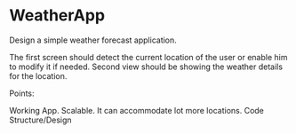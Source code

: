 # WeatherApp

Design a simple weather forecast application.

The first screen should detect the current location of the user or enable him to modify it if needed.
Second view should be showing the weather details for the location.
 

Points:

Working App.
Scalable. It can accommodate lot more locations.
Code Structure/Design
